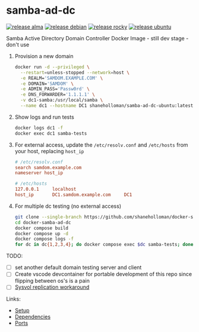 # samba-ad-dc

[![release alma](https://github.com/shaneholloman/docker-samba-ad-dc/actions/workflows/release-alma.yml/badge.svg)](https://github.com/shaneholloman/docker-samba-ad-dc/actions/workflows/release-alma.yml) [![release debian](https://github.com/shaneholloman/docker-samba-ad-dc/actions/workflows/release-debian.yml/badge.svg)](https://github.com/shaneholloman/docker-samba-ad-dc/actions/workflows/release-debian.yml) [![release rocky](https://github.com/shaneholloman/docker-samba-ad-dc/actions/workflows/release-rocky.yml/badge.svg)](https://github.com/shaneholloman/docker-samba-ad-dc/actions/workflows/release-rocky.yml) [![release ubuntu](https://github.com/shaneholloman/docker-samba-ad-dc/actions/workflows/release-ubuntu.yml/badge.svg)](https://github.com/shaneholloman/docker-samba-ad-dc/actions/workflows/release-ubuntu.yml)

Samba Active Directory Domain Controller Docker Image - still dev stage - don't use

1. Provision a new domain

    ```sh
    docker run -d --privileged \
      --restart=unless-stopped --network=host \
      -e REALM='SAMDOM.EXAMPLE.COM' \
      -e DOMAIN='SAMDOM' \
      -e ADMIN_PASS='Passw0rd' \
      -e DNS_FORWARDER='1.1.1.1' \
      -v dc1-samba:/usr/local/samba \
      --name dc1 --hostname DC1 shaneholloman/samba-ad-dc-ubuntu:latest
    ```

2. Show logs and run tests

    ```sh
    docker logs dc1 -f
    docker exec dc1 samba-tests
    ```

3. For external access, update the `/etc/resolv.conf` and `/etc/hosts` from your host, replacing `host_ip`

    ```ini
    # /etc/resolv.conf
    search samdom.example.com
    nameserver host_ip

    # /etc/hosts
    127.0.0.1     localhost
    host_ip       DC1.samdom.example.com     DC1
    ```

4. For multiple dc testing (no external access)

    ```sh
    git clone --single-branch https://github.com/shaneholloman/docker-samba-ad-dc
    cd docker-samba-ad-dc
    docker compose build
    docker compose up -d
    docker compose logs -f
    for dc in dc{1,2,3,4}; do docker compose exec $dc samba-tests; done
    ```

TODO:

- [ ] set another default domain testing server and client
- [ ] Create vscode devcontainer for portable development of this repo since flipping between os's is a pain
- [ ] [Sysvol replication workaround](https://wiki.samba.org/index.php/Rsync_based_SysVol_replication_workaround)

Links:

- [Setup](https://wiki.samba.org/index.php/Setting_up_Samba_as_an_Active_Directory_Domain_Controller)
- [Dependencies](https://wiki.samba.org/index.php/Package_Dependencies_Required_to_Build_Samba)
- [Ports](https://wiki.samba.org/index.php/Samba_AD_DC_Port_Usage)
